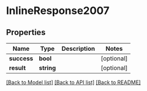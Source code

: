 # InlineResponse2007

## Properties
Name | Type | Description | Notes
------------ | ------------- | ------------- | -------------
**success** | **bool** |  | [optional] 
**result** | **string** |  | [optional] 

[[Back to Model list]](../../README.md#documentation-for-models) [[Back to API list]](../../README.md#documentation-for-api-endpoints) [[Back to README]](../../README.md)

